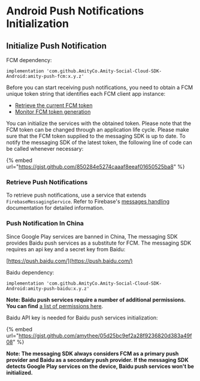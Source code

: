 # Android Push Notifications Initialization

## Initialize Push Notification

FCM dependency:

```
implementation 'com.github.AmityCo.Amity-Social-Cloud-SDK-Android:amity-push-fcm:x.y.z'
```

Before you can start receiving push notifications, you need to obtain a FCM unique token string that identifies each FCM client app instance:

* [Retrieve the current FCM token](https://firebase.google.com/docs/cloud-messaging/android/client#retrieve-the-current-registration-token)
* [Monitor FCM token generation](https://firebase.google.com/docs/cloud-messaging/android/client#monitor-token-generation)

You can initialize the services with the obtained token. Please note that the FCM token can be changed through an application life cycle. Please make sure that the FCM token supplied to the messaging SDK is up to date. To notify the messaging SDK of the latest token, the following line of code can be called whenever necessary:

{% embed url="https://gist.github.com/850284e5274caaaf8eeaf01650525ba8" %}

### Retrieve Push Notifications

To retrieve push notifications, use a service that extends `FirebaseMessagingService`. Refer to Firebase's [messages handling](https://firebase.google.com/docs/cloud-messaging/android/receive#handling_messages) documentation for detailed information.

### Push Notification In China

Since Google Play services are banned in China, The messaging SDK provides Baidu push services as a substitute for FCM. The messaging SDK requires an api key and a secret key from Baidu:

[https://push.baidu.com/](https://push.baidu.com/)

Baidu dependency:

```
implementation 'com.github.AmityCo.Amity-Social-Cloud-SDK-Android:amity-push-baidu:x.y.z'
```

**Note: Baidu push services require a number of additional permissions. You can find** [a list of permissions here](https://push.baidu.com/doc/android/api).

Baidu API key is needed for Baidu push services initialization:

{% embed url="https://gist.github.com/amythee/05d25bc9ef2a28f9236820d383a49f08" %}

**Note: The messaging SDK always considers FCM as a primary push provider and Baidu as a secondary push provider. If the messaging SDK detects Google Play services on the device, Baidu push services won't be initialized.**
